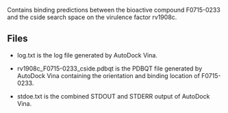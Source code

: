 Contains binding predictions between the bioactive compound F0715-0233 and the cside search space on the virulence factor rv1908c.

## Files

- log.txt is the log file generated by AutoDock Vina.

- rv1908c_F0715-0233_cside.pdbqt is the PDBQT file generated by AutoDock Vina containing the orientation and binding location of F0715-0233.

- stdoe.txt is the combined STDOUT and STDERR output of AutoDock Vina.


